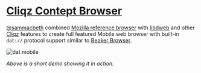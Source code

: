 # [Cliqz Contept Browser](https://github.com/cliqz/cliqz-concept-browser)

[@sammacbeth][] combined [Mozilla reference browser][] with [libdweb][] and other [Cliqz][] features to create full featured Mobile web browser with built-in `dat://` protocol support similar to [Beaker Browser][].

![dat mobile](./dat-mobile.gif)

_Above is a short demo showing it in action._

[@sammacbeth]:https://github.com/cliqz/cliqz-concept-browser/commits?author=sammacbethcli "Sam Macbeth"
[Cliqz]: https://cliqz.com/ "Cliqz browser with built-in search engine"
[Mozilla reference browser]:https://github.com/mozilla-mobile/reference-browser/ "A full-featured browser reference implementation using Mozilla Android Components"
[libdweb]:https://github.com/mozilla/libdweb "Experimental Firefox extension APIs for P2P"
[Beaker Browser]:https://beakerbrowser.com/ "Experimental browser fo the peer-to-peer Web"